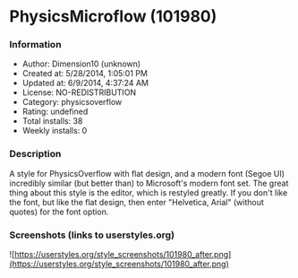 # PhysicsMicroflow (101980)

### Information
- Author: Dimension10 (unknown)
- Created at: 5/28/2014, 1:05:01 PM
- Updated at: 6/9/2014, 4:37:24 AM
- License: NO-REDISTRIBUTION
- Category: physicsoverflow
- Rating: undefined
- Total installs: 38
- Weekly installs: 0


### Description
A style for PhysicsOverflow with flat design, and a modern font (Segoe UI) incredibly similar (but better than) to Microsoft's modern font set. The great thing about this style is the editor, which is restyled greatly. If you don't like the font, but like the flat design, then enter "Helvetica, Arial" (without quotes) for the font option.


### Screenshots (links to userstyles.org)
![https://userstyles.org/style_screenshots/101980_after.png](https://userstyles.org/style_screenshots/101980_after.png)


